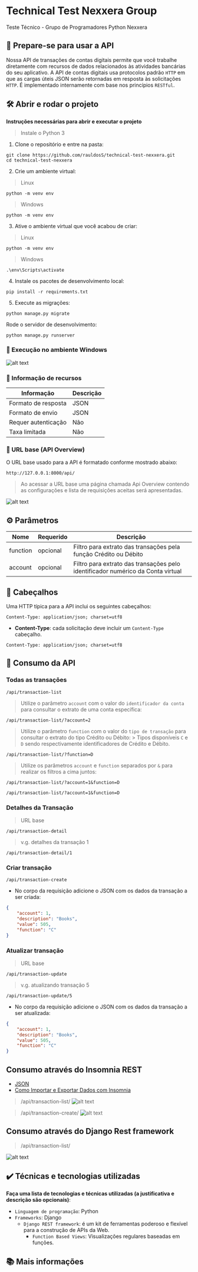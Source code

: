 # Technical Test Nexxera Group

Teste Técnico - Grupo de Programadores Python Nexxera

## 📍 Prepare-se para usar a API

Nossa API de transações de contas digitais permite que você trabalhe diretamente com recursos de dados 
relacionados às atividades bancárias do seu aplicativo. A API de contas digitais usa protocolos padrão `HTTP` em que as cargas úteis JSON serão retornadas em resposta às solicitações `HTTP`. É implementado internamente com base nos princípios `RESTful`.

## 🛠️ Abrir e rodar o projeto

**Instruções necessárias para abrir e executar o projeto**

> Instale o Python 3

1. Clone o repositório e entre na pasta:
```shell
git clone https://github.com/rauldosS/technical-test-nexxera.git
cd technical-test-nexxera
```

2. Crie um ambiente virtual:
> Linux
```shell
python -m venv env
```

> Windows
```shell
python -m venv env
```

3. Ative o ambiente virtual que você acabou de criar:
> Linux
```shell
python -m venv env
```

> Windows
```shell
.\env\Scripts\activate
```

4. Instale os pacotes de desenvolvimento local:
```shell
pip install -r requirements.txt
```

5. Execute as migrações:
```shell
python manage.py migrate
```

Rode o servidor de desenvolvimento:
```shell
python manage.py runserver
```

### 📍 Execução no ambiente Windows
![alt text](https://github.com/rauldosS/rest-api-django/blob/main/images/01.gif?raw=true)

### 📍 Informação de recursos

| Informação | Descrição |
| ------------------- | ------------------- |
| Formato de resposta | JSON |
| Formato de envio | JSON |
| Requer autenticação | Não |
| Taxa limitada | Não |

### 📍 URL base (API Overview)

O URL base usado para a API é formatado conforme mostrado abaixo:

```shell
http://127.0.0.1:8000/api/
```

> Ao acessar a URL base uma página chamada Api Overview contendo as configurações e lista de requisições aceitas será apresentadas.

![alt text](https://github.com/rauldosS/rest-api-django/blob/main/images/02.png?raw=true)

## ⚙️ Parâmetros

| Nome | Requerido | Descrição |
| ------------------- | ------------------- | ------------------- |
| function | opcional | Filtro para extrato das transações pela função Crédito ou Débito |
| account | opcional | Filtro para extrato das transações pelo identificador numérico da Conta virtual |

## 📍 Cabeçalhos

Uma HTTP típica para a API inclui os seguintes cabeçalhos:

```shell
Content-Type: application/json; charset=utf8
```

- <b>Content-Type</b>: cada solicitação deve incluir um `Content-Type` cabeçalho.

```shell
Content-Type: application/json; charset=utf8
```

## 🔨 Consumo da API

### Todas as transações
```shell
/api/transaction-list
```

> Utilize o parâmetro `account` com o valor do `identificador da conta` para consultar o extrato de uma conta específica:
```shell
/api/transaction-list/?account=2
```

> Utilize o parâmetro `function` com o valor do `tipo de transação` para consultar o extrato do tipo Crédito ou Débito:
    > Tipos disponíveis `C` e `D` sendo respectivamente identificadores de Crédito e Débito.

```shell
/api/transaction-list/?function=D
```

> Utilize os parâmetros `account` e `function` separados por `&` para realizar os filtros a cima juntos:
```shell
/api/transaction-list/?account=1&function=D
```
```shell
/api/transaction-list/?account=1&function=D
```

### Detalhes da Transação
> URL base

```shell
/api/transaction-detail
```

> v.g. detalhes da transação 1
```shell
/api/transaction-detail/1
```

### Criar transação
```shell
/api/transaction-create
```

- No corpo da requisição adicione o JSON com os dados da transação a ser criada:

```json
{
    "account": 1,
    "description": "Books",
    "value": 505,
    "function": "C"
}
```

### Atualizar transação

> URL base

```shell
/api/transaction-update
```

> v.g. atualizando transação 5

```shell
/api/transaction-update/5
```

- No corpo da requisição adicione o JSON com os dados da transação a ser atualizada:

```json
{
    "account": 1,
    "description": "Books",
    "value": 505,
    "function": "C"
}
```

## Consumo através do Insomnia REST

- [JSON](https://github.com/rauldosS/technical-test-nexxera/blob/main/Transactions.json)
- [Como Importar e Exportar Dados com Insomnia](https://docs.insomnia.rest/insomnia/import-export-data)

> /api/transaction-list/
![alt text](https://github.com/rauldosS/rest-api-django/blob/main/images/04.png?raw=true)

> /api/transaction-create/
![alt text](https://github.com/rauldosS/rest-api-django/blob/main/images/05.png?raw=true)
## Consumo através do Django Rest framework

> /api/transaction-list/

![alt text](https://github.com/rauldosS/rest-api-django/blob/main/images/03.png?raw=true)

## ✔️ Técnicas e tecnologias utilizadas

**Faça uma lista de tecnologias e técnicas utilizadas (a justificativa e descrição são opcionais)**:

- `Linguagem de programação`: Python
- `Frameworks`: Django
    - `Django REST framework`: é um kit de ferramentas poderoso e flexível para a construção de APIs da Web.
        - `Function Based Views`: Visualizações regulares baseadas em funções.

## 📚 Mais informações